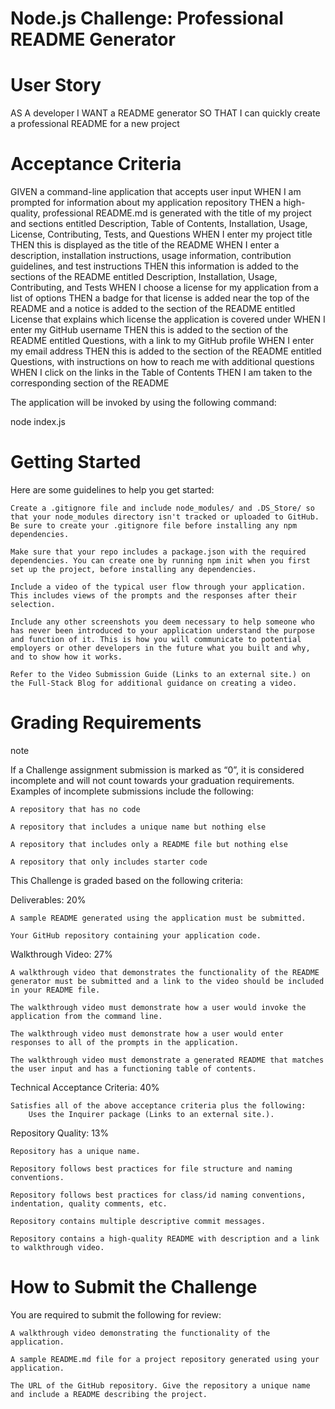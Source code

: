 # Node.js Challenge: Professional README Generator

# User Story

AS A developer
I WANT a README generator
SO THAT I can quickly create a professional README for a new project

# Acceptance Criteria

GIVEN a command-line application that accepts user input
WHEN I am prompted for information about my application repository
THEN a high-quality, professional README.md is generated with the title of my project and sections entitled Description, Table of Contents, Installation, Usage, License, Contributing, Tests, and Questions
WHEN I enter my project title
THEN this is displayed as the title of the README
WHEN I enter a description, installation instructions, usage information, contribution guidelines, and test instructions
THEN this information is added to the sections of the README entitled Description, Installation, Usage, Contributing, and Tests
WHEN I choose a license for my application from a list of options
THEN a badge for that license is added near the top of the README and a notice is added to the section of the README entitled License that explains which license the application is covered under
WHEN I enter my GitHub username
THEN this is added to the section of the README entitled Questions, with a link to my GitHub profile
WHEN I enter my email address
THEN this is added to the section of the README entitled Questions, with instructions on how to reach me with additional questions
WHEN I click on the links in the Table of Contents
THEN I am taken to the corresponding section of the README

The application will be invoked by using the following command:

node index.js

# Getting Started

Here are some guidelines to help you get started:

    Create a .gitignore file and include node_modules/ and .DS_Store/ so that your node_modules directory isn't tracked or uploaded to GitHub. Be sure to create your .gitignore file before installing any npm dependencies.

    Make sure that your repo includes a package.json with the required dependencies. You can create one by running npm init when you first set up the project, before installing any dependencies.

    Include a video of the typical user flow through your application. This includes views of the prompts and the responses after their selection.

    Include any other screenshots you deem necessary to help someone who has never been introduced to your application understand the purpose and function of it. This is how you will communicate to potential employers or other developers in the future what you built and why, and to show how it works.

    Refer to the Video Submission Guide (Links to an external site.) on the Full-Stack Blog for additional guidance on creating a video.

# Grading Requirements
note

If a Challenge assignment submission is marked as “0”, it is considered incomplete and will not count towards your graduation requirements. Examples of incomplete submissions include the following:

    A repository that has no code

    A repository that includes a unique name but nothing else

    A repository that includes only a README file but nothing else

    A repository that only includes starter code

This Challenge is graded based on the following criteria:

Deliverables: 20%

    A sample README generated using the application must be submitted.

    Your GitHub repository containing your application code.

Walkthrough Video: 27%

    A walkthrough video that demonstrates the functionality of the README generator must be submitted and a link to the video should be included in your README file.

    The walkthrough video must demonstrate how a user would invoke the application from the command line.

    The walkthrough video must demonstrate how a user would enter responses to all of the prompts in the application.

    The walkthrough video must demonstrate a generated README that matches the user input and has a functioning table of contents.

Technical Acceptance Criteria: 40%

    Satisfies all of the above acceptance criteria plus the following:
        Uses the Inquirer package (Links to an external site.).

Repository Quality: 13%

    Repository has a unique name.

    Repository follows best practices for file structure and naming conventions.

    Repository follows best practices for class/id naming conventions, indentation, quality comments, etc.

    Repository contains multiple descriptive commit messages.

    Repository contains a high-quality README with description and a link to walkthrough video.

# How to Submit the Challenge

You are required to submit the following for review:

    A walkthrough video demonstrating the functionality of the application.

    A sample README.md file for a project repository generated using your application.

    The URL of the GitHub repository. Give the repository a unique name and include a README describing the project.
